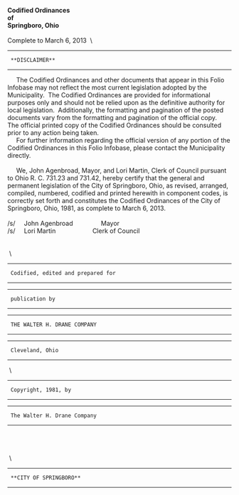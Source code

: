 **Codified Ordinances\
 of\
 Springboro, Ohio**\
  \
Complete to March 6, 2013
 \
  -- ---------------- --
                      
     **DISCLAIMER**   
  -- ---------------- --

     The Codified Ordinances and other documents that appear in this
Folio Infobase may not reflect the most current legislation adopted by
the Municipality.  The Codified Ordinances are provided for
informational purposes only and should not be relied upon as the
definitive authority for local legislation.  Additionally, the
formatting and pagination of the posted documents vary from the
formatting and pagination of the official copy.  The official printed
copy of the Codified Ordinances should be consulted prior to any action
being taken.  \
      For further information regarding the official version of any
portion of the Codified Ordinances in this Folio Infobase, please
contact the Municipality directly.
\
  \
     We, John Agenbroad, Mayor, and Lori Martin, Clerk of Council
pursuant to Ohio R. C. 731.23 and 731.42, hereby certify that the
general and permanent legislation of the City of Springboro, Ohio, as
revised, arranged, compiled, numbered, codified and printed herewith in
component codes, is correctly set forth and constitutes the Codified
Ordinances of the City of Springboro, Ohio, 1981, as complete to March
6, 2013.
 \
  \
/s/     John Agenbroad          
     Mayor
 \
/s/     Lori Martin               
     Clerk of Council
 \
  \
  \
  \
  -- ----------------------------------- --
                                         
     Codified, edited and prepared for   
  -- ----------------------------------- --

  -- ---------------- --
                      
     publication by   
  -- ---------------- --

  -- ----------------------------- --
                                   
     THE WALTER H. DRANE COMPANY   
  -- ----------------------------- --

  -- ----------------- --
                       
     Cleveland, Ohio   
  -- ----------------- --

 \
  -- --------------------- --
                           
     Copyright, 1981, by   
  -- --------------------- --

  -- ----------------------------- --
                                   
     The Walter H. Drane Company   
  -- ----------------------------- --

 \
  \
  \
  \
  -- ------------------------ --
                              
     **CITY OF SPRINGBORO**   
  -- ------------------------ --


